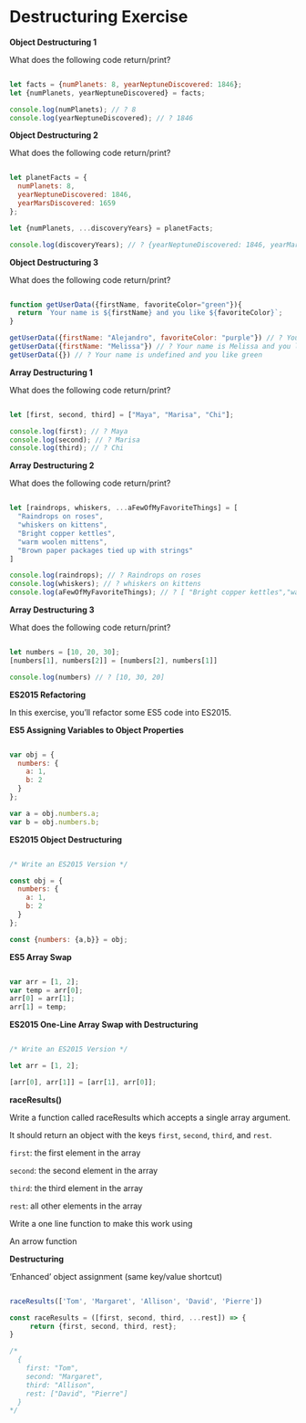 # Destructuring Exercise

**Object Destructuring 1**

What does the following code return/print?

```JavaScript

let facts = {numPlanets: 8, yearNeptuneDiscovered: 1846};
let {numPlanets, yearNeptuneDiscovered} = facts;

console.log(numPlanets); // ? 8
console.log(yearNeptuneDiscovered); // ? 1846

```

**Object Destructuring 2**

What does the following code return/print?

```JavaScript

let planetFacts = {
  numPlanets: 8,
  yearNeptuneDiscovered: 1846,
  yearMarsDiscovered: 1659
};

let {numPlanets, ...discoveryYears} = planetFacts;

console.log(discoveryYears); // ? {yearNeptuneDiscovered: 1846, yearMarsDiscovered: 1659}

```

**Object Destructuring 3**

What does the following code return/print?

```JavaScript

function getUserData({firstName, favoriteColor="green"}){
  return `Your name is ${firstName} and you like ${favoriteColor}`;
}

getUserData({firstName: "Alejandro", favoriteColor: "purple"}) // ? Your name is Alejandro and you like purple
getUserData({firstName: "Melissa"}) // ? Your name is Melissa and you like green
getUserData({}) // ? Your name is undefined and you like green

```

**Array Destructuring 1**

What does the following code return/print?

```JavaScript

let [first, second, third] = ["Maya", "Marisa", "Chi"];

console.log(first); // ? Maya
console.log(second); // ? Marisa
console.log(third); // ? Chi

```

**Array Destructuring 2**

What does the following code return/print?

```JavaScript

let [raindrops, whiskers, ...aFewOfMyFavoriteThings] = [
  "Raindrops on roses",
  "whiskers on kittens",
  "Bright copper kettles",
  "warm woolen mittens",
  "Brown paper packages tied up with strings"
]

console.log(raindrops); // ? Raindrops on roses
console.log(whiskers); // ? whiskers on kittens
console.log(aFewOfMyFavoriteThings); // ? [ "Bright copper kettles","warm woolen mittens","Brown paper packages tied up with strings"]

```

**Array Destructuring 3**

What does the following code return/print?

```JavaScript

let numbers = [10, 20, 30];
[numbers[1], numbers[2]] = [numbers[2], numbers[1]]

console.log(numbers) // ? [10, 30, 20]

```

**ES2015 Refactoring**

In this exercise, you’ll refactor some ES5 code into ES2015.

**ES5 Assigning Variables to Object Properties**

```JavaScript

var obj = {
  numbers: {
    a: 1,
    b: 2
  }
};

var a = obj.numbers.a;
var b = obj.numbers.b;
```

**ES2015 Object Destructuring**

```JavaScript

/* Write an ES2015 Version */

const obj = {
  numbers: {
    a: 1,
    b: 2
  }
};

const {numbers: {a,b}} = obj;


```

**ES5 Array Swap**

```JavaScript

var arr = [1, 2];
var temp = arr[0];
arr[0] = arr[1];
arr[1] = temp;

```

**ES2015 One-Line Array Swap with Destructuring**

```JavaScript

/* Write an ES2015 Version */

let arr = [1, 2];

[arr[0], arr[1]] = [arr[1], arr[0]];


```
**raceResults()**

Write a function called raceResults which accepts a single array argument. 

It should return an object with the keys ``first``, ``second``, ``third``, and ``rest``.

``first``: the first element in the array

``second``: the second element in the array

``third``: the third element in the array

``rest``: all other elements in the array

Write a one line function to make this work using

An arrow function

**Destructuring**

‘Enhanced’ object assignment (same key/value shortcut)

```JavaScript

raceResults(['Tom', 'Margaret', 'Allison', 'David', 'Pierre'])

const raceResults = ([first, second, third, ...rest]) => {
     return {first, second, third, rest};
}

/*
  {
    first: "Tom",
    second: "Margaret",
    third: "Allison",
    rest: ["David", "Pierre"]
  }
*/

```
